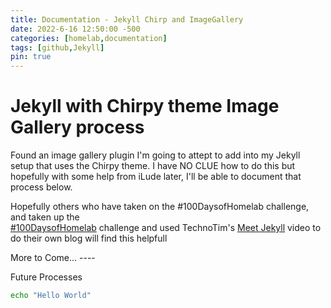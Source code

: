 ```yaml
---
title: Documentation - Jekyll Chirp and ImageGallery
date: 2022-6-16 12:50:00 -500
categories: [homelab,documentation]
tags: [github,Jekyll]
pin: true
---
```


# Jekyll with Chirpy theme Image Gallery process

Found an image gallery plugin I\'m going to attept to add into my Jekyll setup that uses the Chirpy theme.  I have NO CLUE how to do this but hopefully with some help from iLude later, I\'ll be able to document that process below.

Hopefully others who have taken on the #100DaysofHomelab challenge, and taken up the  
[#100DaysofHomelab](https://100daysofhomelab.com/) challenge and used TechnoTim\'s [Meet Jekyll](https://techno-tim.github.io/posts/jekyll-docs-site/) video to do their own blog will find this helpfull

More to Come...
\----

Future Processes
```bash
echo "Hello World"
```
<br>
